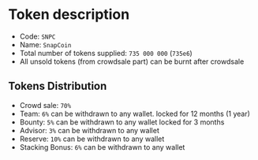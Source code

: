 # Token description

* Code: `SNPC`
* Name: `SnapCoin`
* Total number of tokens supplied: `735 000 000` (`735e6`)
* All unsold tokens (from crowdsale part) can be burnt after crowdsale

## Tokens Distribution

* Crowd sale: `70%`
* Team: `6%` can be withdrawn to any wallet. locked for 12 months (1 year)
* Bounty: `5%` can be withdrawn to any wallet locked for 3 months
* Advisor: `3%` can be withdrawn to any wallet
* Reserve: `10%` can be withdrawn to any wallet
* Stacking Bonus: `6%` can be withdrawn to any wallet


